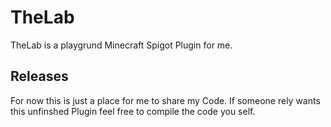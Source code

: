 # TheLab
TheLab is a playgrund Minecraft Spigot Plugin for me.

## Releases
For now this is just a place for me to share my Code. If someone rely wants this unfinshed Plugin feel free to compile the code you self.
